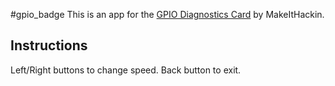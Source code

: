 #gpio_badge
This is an app for the [GPIO Diagnostics Card](https://tindie.com/stores/MakeItHackin) by MakeItHackin.

## Instructions
Left/Right buttons to change speed.
Back button to exit.